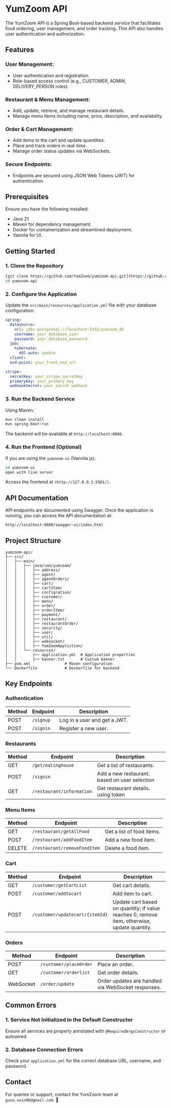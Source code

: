# YumZoom API

The YumZoom API is a Spring Boot-based backend service that facilitates food ordering, user management, and order tracking. This API also handles user authentication and authorization.

## Features

### User Management:
- User authentication and registration.
- Role-based access control (e.g., CUSTOMER, ADMIN, DELIVERY_PERSON roles).

### Restaurant & Menu Management:
- Add, update, retrieve, and manage restaurant details.
- Manage menu items including name, price, description, and availability.

### Order & Cart Management:
- Add items to the cart and update quantities.
- Place and track orders in real-time.
- Manage order status updates via WebSockets.

### Secure Endpoints:
- Endpoints are secured using JSON Web Tokens (JWT) for authentication.

## Prerequisites

Ensure you have the following installed:

- Java 21
- Maven for dependency management.
- Docker for containerization and streamlined deployment.
- Vannila for UI.

## Getting Started

### 1. Clone the Repository
```sh
[git clone https://github.com/YumZoom/yumzoom-api.git](https://github.com/gunaasin/Yum-Zoom-V1.git)
cd yumzoom-api
```

### 2. Configure the Application
Update the `src/main/resources/application.yml` file with your database configuration:
```yaml
spring:
  datasource:
    url: jdbc:postgresql://localhost:5432/yumzoom_db
    username: your_database_user
    password: your_database_password
  jpa:
    hibernate:
      ddl-auto: update
  client:
  end-point: your_front_end_url

stripe:
  secretKey: your_stripe_secretKey
  primaryKey: your_primary_key
  webhookSecret: your_secret_webhook
```

### 3. Run the Backend Service
Using Maven:
```sh
mvn clean install
mvn spring-boot:run
```
The backend will be available at `http://localhost:8080`.


### 4. Run the Frontend (Optional)
If you are using the `yumzoom-ui` (Vannila js):
```sh
cd yumzoom-ui
open with live server
```
Access the frontend at `(http://127.0.0.1:5501/)`.

## API Documentation

API endpoints are documented using Swagger. Once the application is running, you can access the API documentation at:

`http://localhost:8080/swagger-ui/index.html`

## Project Structure
```plaintext
yumzoom-api/
├── src/
│   ├── main/
│   │   ├── java/com/yumzoom/
│   │   │   ├── address/     
│   │   │   ├── agent/        
│   │   │   ├── agentOrders/  
│   │   │   ├── cart/         
│   │   │   ├── cartItem/     
│   │   │   ├── configration/ 
│   │   │   ├── customer/     
│   │   │   ├── menu/         
│   │   │   ├── order/        
│   │   │   ├── orderItem/    
│   │   │   ├── payment/     
│   │   │   ├── restaurant/  
│   │   │   ├── restaurantOrder/ 
│   │   │   ├── security/        
│   │   │   ├── user/       
│   │   │   ├── util/       
│   │   │   ├── websocket/  
│   │   │   ├── YumZoomAppliction/  
│   │   └── resources/
│   │       ├── application.yml  # Application properties
│   │       ├── banner.txt       # Custom banner
├── pom.xml               # Maven configuration
└── Dockerfile            # Dockerfile for backend
```

## Key Endpoints

### Authentication
| Method | Endpoint       | Description |
|--------|----------------|-------------|
| POST   | `/signup`  | Log in a user and get a JWT. |
| POST   | `/signin`  | Register a new user. |

### Restaurants
| Method | Endpoint         | Description |
|--------|------------------|-------------|
| GET    | `/get/eatinghouse`        | Get a list of restaurants. |
| POST   | `/signin`                 | Add a new restaurant. based on user selection |
| GET    | `/restaurant/information` | Get restaurant details. using token |

### Menu Items
| Method | Endpoint            | Description |
|--------|---------------------|-------------|
| GET    | `/restaurant/getAllFood`            | Get a list of food items. |
| POST   | `/restaurant/addFoodItem`           | Add a new food item. |
| DELETE | `/restaurant/removeFoodItem`        | Delete a food item. |

### Cart
| Method | Endpoint         | Description |
|--------|------------------|-------------|
| GET    | `/customer/getCartList`          | Get cart details. |
| POST   | `/customer/addtocart`            | Add item to cart. |
| POST   | `/customer/updatecart/{itemId}`  | Update cart based on quantity; if value reaches 0, remove item, otherwise, update quantity. |

### Orders
| Method | Endpoint          | Description |
|--------|-------------------|-------------|
| POST   | `/customer/placeOrder`         | Place an order. |
| GET    | `/customer/orderlist`          | Get order details. |
| WebSocket | `/order/update `            | Order updates are handled via WebSocket responses.

## Common Errors

### 1. Service Not Initialized in the Default Constructor
Ensure all services are properly annotated with `@RequiredArgsConstructor` or autowired.

### 2. Database Connection Errors
Check your `application.yml` for the correct database URL, username, and password.

## Contact
For queries or support, contact the YumZoom team at `guna.asin06@gmail.com`. 🎉

